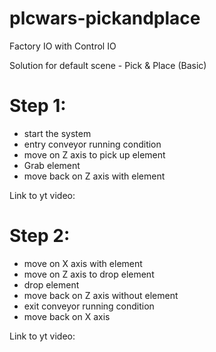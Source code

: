 # plcwars-pickandplace
Factory IO with Control IO

Solution for default scene - Pick & Place (Basic) 

# Step 1:
* start the system
* entry conveyor running condition
* move on Z axis to pick up element
* Grab element
* move back on Z axis with element

Link to yt video:

# Step 2:
* move on X axis with element
* move on Z axis to drop element
* drop element
* move back on Z axis without element
* exit conveyor running condition
* move back on X axis

Link to yt video:
